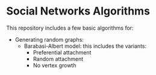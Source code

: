 # Social Networks Algorithms

This repository includes a few basic algorithms for:
+ Generating random graphs:
	- Barabasi-Albert model: this includes the variants:
		- Preferential attachment
		- Random attachment
		- No vertex growth
